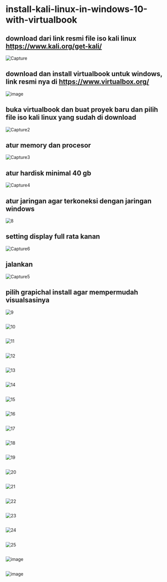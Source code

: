 # install-kali-linux-in-windows-10-with-virtualbook
## download dari link resmi file iso kali linux https://www.kali.org/get-kali/
![Capture](https://github.com/user-attachments/assets/7835ae52-7130-4e92-a1c6-ca9e44a19e2c)
## download dan install virtualbook untuk windows, link resmi nya di https://www.virtualbox.org/
![image](https://github.com/user-attachments/assets/c5ad6a88-b26f-4175-8f96-c43f7fc3a686)
## buka virtualbook dan buat proyek baru dan pilih file iso kali linux yang sudah di download 
![Capture2](https://github.com/user-attachments/assets/e3246bed-7df7-4309-ab6c-ce86e9e5ef86)
## atur memory dan procesor
![Capture3](https://github.com/user-attachments/assets/8de0f809-4b97-4ed5-ab16-74429837dafb)
## atur hardisk minimal 40 gb
![Capture4](https://github.com/user-attachments/assets/4e340e1d-a349-4fa0-8649-9af7b9184d4d)
## atur jaringan agar terkoneksi dengan jaringan windows 
![8](https://github.com/user-attachments/assets/a7835274-2743-4b47-bfac-e6d3ea6dd6ce)
## setting display full rata kanan 
![Capture6](https://github.com/user-attachments/assets/b099084e-1758-4324-9124-8e21a5be0700)
## jalankan
![Capture5](https://github.com/user-attachments/assets/582017ed-75b8-4e8b-9db4-b43f303e1cd1)
## pilih grapichal install agar mempermudah visualsasinya 
![9](https://github.com/user-attachments/assets/ed0a5ed0-931a-4308-a29b-7820b2e58b4f)
## 
![10](https://github.com/user-attachments/assets/192f0c03-0692-4fb0-9ca8-2bd7f92f0628)
##
![11](https://github.com/user-attachments/assets/22211011-38b1-4a3b-afaa-50c690615fc4)
##
![12](https://github.com/user-attachments/assets/dddbd70b-777b-480b-854f-52f339adf535)
##
![13](https://github.com/user-attachments/assets/5a30cd83-7470-47c3-a1f7-c5d81d5c992b)
##
![14](https://github.com/user-attachments/assets/2267f71b-4953-4f9e-af74-9d80ebc39835)
##
![15](https://github.com/user-attachments/assets/1f589b58-743d-48a4-83bf-fc13734ae45e)
##
![16](https://github.com/user-attachments/assets/193fe2c6-1d4a-4004-af4a-7813788956b1)
##
![17](https://github.com/user-attachments/assets/6513f16c-44d1-4c8a-9e4d-3e2b10cd3956)
##
![18](https://github.com/user-attachments/assets/c8bd9b87-2c46-4f7f-b9c0-92eea3558588)
##
![19](https://github.com/user-attachments/assets/7bef54e7-a754-4556-9812-3ba5e349f885)
##
![20](https://github.com/user-attachments/assets/2c1f988a-5f59-4fa2-b816-0a51f9b462e9)
##
![21](https://github.com/user-attachments/assets/1ff582fb-f587-45a2-891f-5af581d1de90)
##
![22](https://github.com/user-attachments/assets/274c1d37-3204-40ec-8f00-fadae0d6d41e)
##
![23](https://github.com/user-attachments/assets/a858a613-fd95-43b7-856a-b275b0e4c657)
##
![24](https://github.com/user-attachments/assets/02f97955-1547-45b1-af05-e4550ce27124)
##
![25](https://github.com/user-attachments/assets/33a785e3-bc91-439f-ae9a-e3e806eb3bad)
##
![image](https://github.com/user-attachments/assets/d1b824cb-56b9-45aa-902f-2bbf95139e61)
##
![image](https://github.com/user-attachments/assets/d9b7f666-3d4e-463f-90c7-5a6cab75f9f9)























